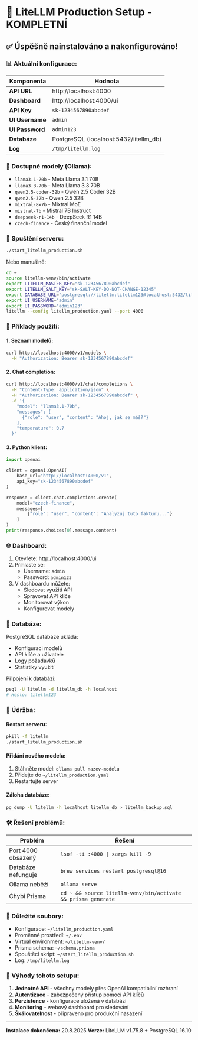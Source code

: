 # 🚀 LiteLLM Production Setup - KOMPLETNÍ

## ✅ Úspěšně nainstalováno a nakonfigurováno!

### 📊 Aktuální konfigurace:

| Komponenta | Hodnota |
|------------|---------|
| **API URL** | http://localhost:4000 |
| **Dashboard** | http://localhost:4000/ui |
| **API Key** | `sk-1234567890abcdef` |
| **UI Username** | `admin` |
| **UI Password** | `admin123` |
| **Databáze** | PostgreSQL (localhost:5432/litellm_db) |
| **Log** | `/tmp/litellm.log` |

### 🤖 Dostupné modely (Ollama):

- `llama3.1-70b` - Meta Llama 3.1 70B
- `llama3.3-70b` - Meta Llama 3.3 70B  
- `qwen2.5-coder-32b` - Qwen 2.5 Coder 32B
- `qwen2.5-32b` - Qwen 2.5 32B
- `mixtral-8x7b` - Mixtral MoE
- `mistral-7b` - Mistral 7B Instruct
- `deepseek-r1-14b` - DeepSeek R1 14B
- `czech-finance` - Český finanční model

### 🚀 Spuštění serveru:

```bash
./start_litellm_production.sh
```

Nebo manuálně:
```bash
cd ~
source litellm-venv/bin/activate
export LITELLM_MASTER_KEY="sk-1234567890abcdef"
export LITELLM_SALT_KEY="sk-SALT-KEY-DO-NOT-CHANGE-12345"
export DATABASE_URL="postgresql://litellm:litellm123@localhost:5432/litellm_db"
export UI_USERNAME="admin"
export UI_PASSWORD="admin123"
litellm --config litellm_production.yaml --port 4000
```

### 📝 Příklady použití:

#### 1. Seznam modelů:
```bash
curl http://localhost:4000/v1/models \
  -H "Authorization: Bearer sk-1234567890abcdef"
```

#### 2. Chat completion:
```bash
curl http://localhost:4000/v1/chat/completions \
  -H "Content-Type: application/json" \
  -H "Authorization: Bearer sk-1234567890abcdef" \
  -d '{
    "model": "llama3.1-70b",
    "messages": [
      {"role": "user", "content": "Ahoj, jak se máš?"}
    ],
    "temperature": 0.7
  }'
```

#### 3. Python klient:
```python
import openai

client = openai.OpenAI(
    base_url="http://localhost:4000/v1",
    api_key="sk-1234567890abcdef"
)

response = client.chat.completions.create(
    model="czech-finance",
    messages=[
        {"role": "user", "content": "Analyzuj tuto fakturu..."}
    ]
)
print(response.choices[0].message.content)
```

### 🌐 Dashboard:

1. Otevřete: http://localhost:4000/ui
2. Přihlaste se:
   - Username: `admin`
   - Password: `admin123`
3. V dashboardu můžete:
   - Sledovat využití API
   - Spravovat API klíče
   - Monitorovat výkon
   - Konfigurovat modely

### 💾 Databáze:

PostgreSQL databáze ukládá:
- Konfiguraci modelů
- API klíče a uživatele
- Logy požadavků
- Statistiky využití

Připojení k databázi:
```bash
psql -U litellm -d litellm_db -h localhost
# Heslo: litellm123
```

### 🔧 Údržba:

#### Restart serveru:
```bash
pkill -f litellm
./start_litellm_production.sh
```

#### Přidání nového modelu:
1. Stáhněte model: `ollama pull nazev-modelu`
2. Přidejte do `~/litellm_production.yaml`
3. Restartujte server

#### Záloha databáze:
```bash
pg_dump -U litellm -h localhost litellm_db > litellm_backup.sql
```

### 🛠️ Řešení problémů:

| Problém | Řešení |
|---------|--------|
| Port 4000 obsazený | `lsof -ti :4000 \| xargs kill -9` |
| Databáze nefunguje | `brew services restart postgresql@16` |
| Ollama neběží | `ollama serve` |
| Chybí Prisma | `cd ~ && source litellm-venv/bin/activate && prisma generate` |

### 📁 Důležité soubory:

- Konfigurace: `~/litellm_production.yaml`
- Proměnné prostředí: `~/.env`
- Virtual environment: `~/litellm-venv/`
- Prisma schema: `~/schema.prisma`
- Spouštěcí skript: `~/start_litellm_production.sh`
- Log: `/tmp/litellm.log`

### 🎯 Výhody tohoto setupu:

1. **Jednotné API** - všechny modely přes OpenAI kompatibilní rozhraní
2. **Autentizace** - zabezpečený přístup pomocí API klíčů
3. **Perzistence** - konfigurace uložená v databázi
4. **Monitoring** - webový dashboard pro sledování
5. **Škálovatelnost** - připraveno pro produkční nasazení

---
**Instalace dokončena:** 20.8.2025
**Verze:** LiteLLM v1.75.8 + PostgreSQL 16.10